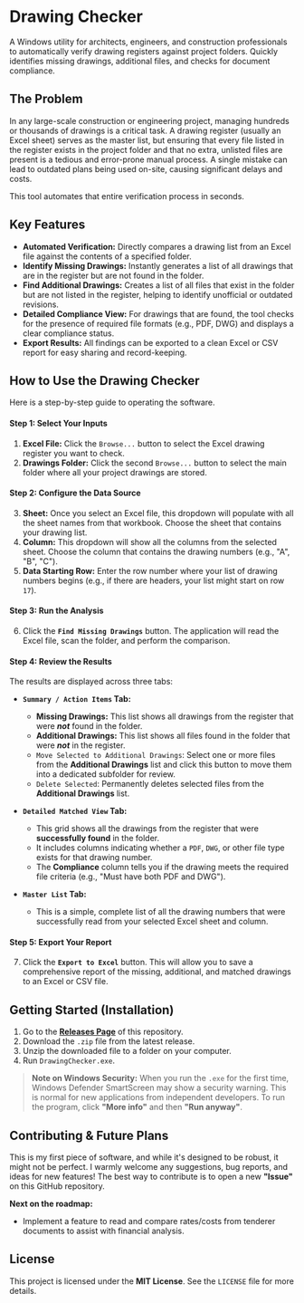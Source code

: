 # Drawing Checker

A Windows utility for architects, engineers, and construction professionals to automatically verify drawing registers against project folders. Quickly identifies missing drawings, additional files, and checks for document compliance.

## The Problem

In any large-scale construction or engineering project, managing hundreds or thousands of drawings is a critical task. A drawing register (usually an Excel sheet) serves as the master list, but ensuring that every file listed in the register exists in the project folder and that no extra, unlisted files are present is a tedious and error-prone manual process. A single mistake can lead to outdated plans being used on-site, causing significant delays and costs.

This tool automates that entire verification process in seconds.

## Key Features

* **Automated Verification:** Directly compares a drawing list from an Excel file against the contents of a specified folder.
* **Identify Missing Drawings:** Instantly generates a list of all drawings that are in the register but are not found in the folder.
* **Find Additional Drawings:** Creates a list of all files that exist in the folder but are not listed in the register, helping to identify unofficial or outdated revisions.
* **Detailed Compliance View:** For drawings that are found, the tool checks for the presence of required file formats (e.g., PDF, DWG) and displays a clear compliance status.
* **Export Results:** All findings can be exported to a clean Excel or CSV report for easy sharing and record-keeping.

## How to Use the Drawing Checker

Here is a step-by-step guide to operating the software.

#### Step 1: Select Your Inputs

1.  **Excel File:** Click the `Browse...` button to select the Excel drawing register you want to check.
2.  **Drawings Folder:** Click the second `Browse...` button to select the main folder where all your project drawings are stored.

#### Step 2: Configure the Data Source

3.  **Sheet:** Once you select an Excel file, this dropdown will populate with all the sheet names from that workbook. Choose the sheet that contains your drawing list.
4.  **Column:** This dropdown will show all the columns from the selected sheet. Choose the column that contains the drawing numbers (e.g., "A", "B", "C").
5.  **Data Starting Row:** Enter the row number where your list of drawing numbers begins (e.g., if there are headers, your list might start on row `17`).

#### Step 3: Run the Analysis

6.  Click the **`Find Missing Drawings`** button. The application will read the Excel file, scan the folder, and perform the comparison.

#### Step 4: Review the Results

The results are displayed across three tabs:

* **`Summary / Action Items` Tab:**
    * **Missing Drawings:** This list shows all drawings from the register that were ***not*** found in the folder.
    * **Additional Drawings:** This list shows all files found in the folder that were ***not*** in the register.
    * `Move Selected to Additional Drawings`: Select one or more files from the **Additional Drawings** list and click this button to move them into a dedicated subfolder for review.
    * `Delete Selected`: Permanently deletes selected files from the **Additional Drawings** list.

* **`Detailed Matched View` Tab:**
    * This grid shows all the drawings from the register that were **successfully found** in the folder.
    * It includes columns indicating whether a `PDF`, `DWG`, or other file type exists for that drawing number.
    * The **Compliance** column tells you if the drawing meets the required file criteria (e.g., "Must have both PDF and DWG").

* **`Master List` Tab:**
    * This is a simple, complete list of all the drawing numbers that were successfully read from your selected Excel sheet and column.

#### Step 5: Export Your Report

7.  Click the **`Export to Excel`** button. This will allow you to save a comprehensive report of the missing, additional, and matched drawings to an Excel or CSV file.

## Getting Started (Installation)

1.  Go to the [**Releases Page**](https://github.com/Sidath89/DrawingChecker/blob/main/Drawing%20Checker.zip) of this repository.
2.  Download the `.zip` file from the latest release.
3.  Unzip the downloaded file to a folder on your computer.
4.  Run `DrawingChecker.exe`.

> **Note on Windows Security:**
> When you run the `.exe` for the first time, Windows Defender SmartScreen may show a security warning. This is normal for new applications from independent developers. To run the program, click **"More info"** and then **"Run anyway"**.

## Contributing & Future Plans

This is my first piece of software, and while it's designed to be robust, it might not be perfect. I warmly welcome any suggestions, bug reports, and ideas for new features! The best way to contribute is to open a new **"Issue"** on this GitHub repository.

**Next on the roadmap:**

* Implement a feature to read and compare rates/costs from tenderer documents to assist with financial analysis.

## License

This project is licensed under the **MIT License**. See the `LICENSE` file for more details.
